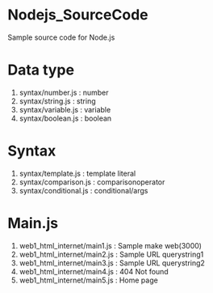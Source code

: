 # Nodejs_SourceCode
Sample source code for Node.js

# Data type
1) syntax/number.js : number
2) syntax/string.js : string
3) syntax/variable.js : variable
4) syntax/boolean.js : boolean

# Syntax
1) syntax/template.js : template literal
2) syntax/comparison.js : comparisonoperator
3) syntax/conditional.js : conditional/args

# Main.js
1) web1_html_internet/main1.js : Sample make web(3000)
2) web1_html_internet/main2.js : Sample URL querystring1
3) web1_html_internet/main3.js : Sample URL querystring2
4) web1_html_internet/main4.js : 404 Not found
5) web1_html_internet/main5.js : Home page

